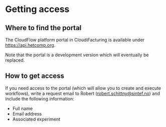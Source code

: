 # Getting access
## Where to find the portal
The CloudFlow platform portal in CloudiFacturing is available under
https://api.hetcomp.org.

Note that the portal is a development version which will eventually be replaced.

## How to get access
If you need access to the portal (which will allow you to create and execute
workflows), write a request email to Robert (robert.schittny@sintef.no) and
include the following information:
* Full name
* Email address
* Associated experiment
